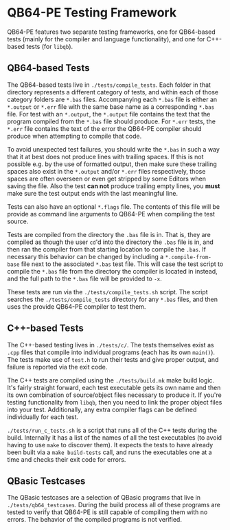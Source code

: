 QB64-PE Testing Framework
=========================

QB64-PE features two separate testing frameworks, one for QB64-based tests
(mainly for the compiler and language functionality), and one for C++-based
tests (for `libqb`).

QB64-based Tests
----------------

The QB64-based tests live in `./tests/compile_tests`. Each folder in that
directory represents a different category of tests, and within each of those
category folders are `*.bas` files. Accompanying each `*.bas` file is either an
`*.output` or `*.err` file with the same base name as a corresponding `*.bas`
file.  For test with an `*.output`, the `*.output` file contains the text that
the program compiled from the `*.bas` file should produce. For `*.err` tests,
the `*.err` file contains the text of the error the QB64-PE compiler should
produce when attempting to compile that code.

To avoid unexpected test failures, you should write the `*.bas` in such a way
that it at best does not produce lines with trailing spaces. If this is not
possible e.g. by the use of formatted output, then make sure these trailing
spaces also exist in the `*.output` and/or `*.err` files respectively, those
spaces are often overseen or even get stripped by some Editors when saving the
file. Also the test **can not** produce trailing empty lines, you **must** make
sure the test output ends with the last meaningful line.
 
Tests can also have an optional `*.flags` file. The contents of this file will
be provide as command line arguments to QB64-PE when compiling the test source.

Tests are compiled from the directory the `.bas` file is in. That is, they are
compiled as though the user `cd`'d into the directory the `.bas` file is in,
and then ran the compiler from that starting location to compile the `.bas`. If
necessary this behavior can be changed by including a `*.compile-from-base`
file next to the associated `*.bas` test file. This will case the test script
to compile the `*.bas` file from the directory the compiler is located in
instead, and the full path to the `*.bas` file will be provided to `-x`.

These tests are run via the `./tests/compile_tests.sh` script. The script
searches the `./tests/compile_tests` directory for any `*.bas` files, and then
uses the provide QB64-PE compiler to test them.

C++-based Tests
---------------

The C++-based testing lives in `./tests/c/`. The tests themselves exist as
`.cpp` files that compile into individual programs (each has its own `main()`).
The tests make use of `test.h` to run their tests and give proper output, and
failure is reported via the exit code.

The C++ tests are compiled using the `./tests/build.mk` make build logic. It's
fairly straight forward, each test executable gets its own name and then its
own combination of source/object files necessary to produce it. If you're
testing functionality from `libqb`, then you need to link the proper object
files into your test.  Additionally, any extra compiler flags can be defined
individually for each test.

`./tests/run_c_tests.sh` is a script that runs all of the C++ tests during the
build. Internally it has a list of the names of all the test executables (to
avoid having to use `make` to discover them). It expects the tests to have
already been built via a `make build-tests` call, and runs the executables one
at a time and checks their exit code for errors.

QBasic Testcases
----------------

The QBasic testcases are a selection of QBasic programs that live in
`./tests/qb64_testcases`. During the build process all of these programs are
tested to verify that QB64-PE is still capable of compiling them with no
errors. The behavior of the compiled programs is not verified.
